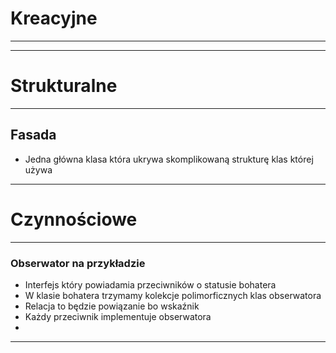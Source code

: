 # Kreacyjne
---




---

# Strukturalne
---

## Fasada
- Jedna główna klasa która ukrywa skomplikowaną strukturę klas której używa


---
# Czynnościowe
---

### Obserwator na przykładzie
- Interfejs który powiadamia przeciwników o statusie bohatera
- W klasie bohatera trzymamy kolekcje polimorficznych klas obserwatora
- Relacja to będzie powiązanie bo wskaźnik
- Każdy przeciwnik implementuje obserwatora
- 



---
